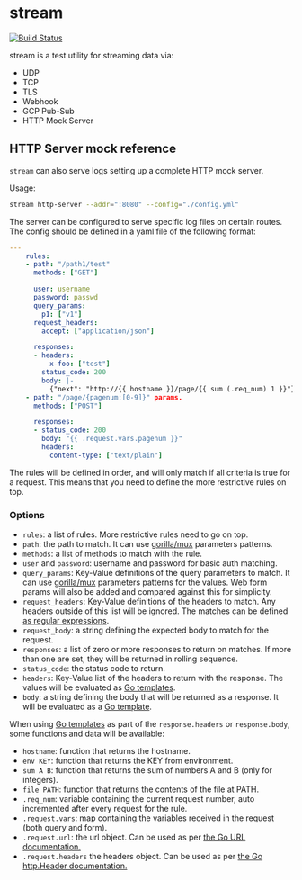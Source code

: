 # stream

[![Build Status](https://beats-ci.elastic.co/job/Library/job/stream-mbp/job/main/badge/icon)](https://beats-ci.elastic.co/job/Library/job/stream-mbp/job/main/)

stream is a test utility for streaming data via:

- UDP
- TCP
- TLS
- Webhook
- GCP Pub-Sub
- HTTP Mock Server

## HTTP Server mock reference

`stream` can also serve logs setting up a complete HTTP mock server.

Usage:

```bash
stream http-server --addr=":8080" --config="./config.yml"
```

The server can be configured to serve specific log files
on certain routes. The config should be defined in a yaml file of the following format:

```yaml
---
    rules:
    - path: "/path1/test"
      methods: ["GET"]

      user: username
      password: passwd
      query_params:
        p1: ["v1"]
      request_headers:
        accept: ["application/json"]

      responses:
      - headers:
          x-foo: ["test"]
        status_code: 200
        body: |-
          {"next": "http://{{ hostname }}/page/{{ sum (.req_num) 1 }}"}
    - path: "/page/{pagenum:[0-9]}" params.
      methods: ["POST"]

      responses:
      - status_code: 200
        body: "{{ .request.vars.pagenum }}"
        headers:
          content-type: ["text/plain"]
```

The rules will be defined in order, and will only match if all criteria is true for a request. This means that you need to define the more restrictive rules on top.

### Options

- `rules`: a list of rules. More restrictive rules need to go on top.
- `path`: the path to match. It can use [gorilla/mux](https://pkg.go.dev/github.com/gorilla/mux#pkg-overview) parameters patterns.
- `methods`: a list of methods to match with the rule.
- `user` and `password`: username and password for basic auth matching.
- `query_params`: Key-Value definitions of the query parameters to match. It can use [gorilla/mux](https://pkg.go.dev/github.com/gorilla/mux#Route.Queries) parameters patterns for the values. Web form params will also be added and compared against this for simplicity.
- `request_headers`: Key-Value definitions of the headers to match. Any headers outside of this list will be ignored. The matches can be defined [as regular expressions](https://pkg.go.dev/github.com/gorilla/mux#Route.HeadersRegexp).
- `request_body`: a string defining the expected body to match for the request.
- `responses`: a list of zero or more responses to return on matches. If more than one are set, they will be returned in rolling sequence.
- `status_code`: the status code to return.
- `headers`: Key-Value list of the headers to return with the response. The values will be evaluated as [Go templates](https://golang.org/pkg/text/template/).
- `body`: a string defining the body that will be returned as a response. It will be evaluated as a [Go template](https://golang.org/pkg/text/template/).

When using [Go templates](https://golang.org/pkg/text/template/) as part of the `response.headers` or `response.body`, some functions and data will be available:

- `hostname`: function that returns the hostname.
- `env KEY`: function that returns the KEY from environment.
- `sum A B`: function that returns the sum of numbers A and B (only for integers).
- `file PATH`: function that returns the contents of the file at PATH.
- `.req_num`: variable containing the current request number, auto incremented after every request for the rule.
- `.request.vars`: map containing the variables received in the request (both query and form).
- `.request.url`: the url object. Can be used as per [the Go URL documentation.](https://golang.org/pkg/net/url/#URL)
- `.request.headers` the headers object. Can be used as per [the Go http.Header documentation.](https://golang.org/pkg/net/http/#Header)

